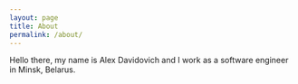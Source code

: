 ```yaml
---
layout: page
title: About
permalink: /about/
---
```


Hello there, my name is Alex Davidovich and I work as a software engineer in Minsk, Belarus.
